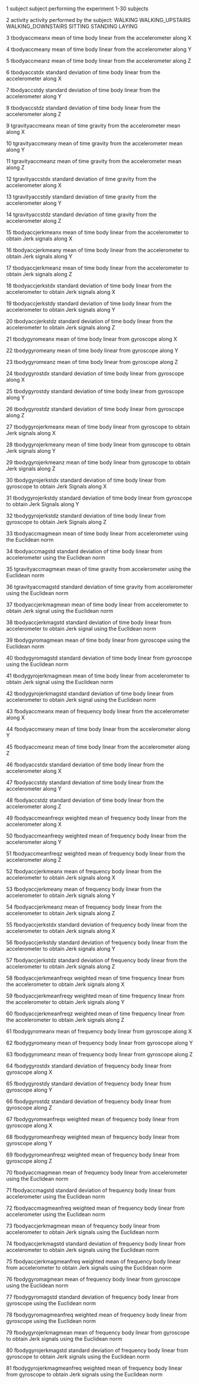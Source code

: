 1 subject
	subject performing the experiment 
	1-30 subjects

2 activity
	activity performed by the subject:
		 WALKING
		 WALKING_UPSTAIRS
		 WALKING_DOWNSTAIRS
		 SITTING
		 STANDING
		 LAYING

3 tbodyaccmeanx
	mean of time body linear from the accelerometer along X

4 tbodyaccmeany
	mean of time body linear from the accelerometer along Y

5 tbodyaccmeanz
	mean of time body linear from the accelerometer along Z

6 tbodyaccstdx
	standard deviation of time body linear from the accelerometer along X

7 tbodyaccstdy
	standard deviation of time body linear from the accelerometer along Y

8 tbodyaccstdz
	standard deviation of time body linear from the accelerometer along Z

9 tgravityaccmeanx
	mean of time gravity from the accelerometer mean along X

10 tgravityaccmeany
	mean of time gravity from the accelerometer mean along Y

11 tgravityaccmeanz
	mean of time gravity from the accelerometer mean along Z

12 tgravityaccstdx
	standard deviation of time gravity from the accelerometer along X

13 tgravityaccstdy
	standard deviation of time gravity from the accelerometer along Y

14 tgravityaccstdz
	standard deviation of time gravity from the accelerometer along Z

15 tbodyaccjerkmeanx
	mean of time body linear from the accelerometer to obtain Jerk signals along X

16 tbodyaccjerkmeany
	mean of time body linear from the accelerometer to obtain Jerk signals along Y

17 tbodyaccjerkmeanz
	mean of time body linear from the accelerometer to obtain Jerk signals along Z

18 tbodyaccjerkstdx
	standard deviation of time body linear from the accelerometer to obtain Jerk signals along X

19 tbodyaccjerkstdy
	standard deviation of time body linear from the accelerometer to obtain Jerk signals along Y

20 tbodyaccjerkstdz
	standard deviation of time body linear from the accelerometer to obtain Jerk signals along Z

21 tbodygyromeanx
	mean of time body linear from gyroscope along X

22 tbodygyromeany
	mean of time body linear from gyroscope along Y

23 tbodygyromeanz
	mean of time body linear from gyroscope along Z

24 tbodygyrostdx
	standard deviation of time body linear from gyroscope along X

25 tbodygyrostdy
	standard deviation of time body linear from gyroscope along Y

26 tbodygyrostdz
	standard deviation of time body linear from gyroscope along Z

27 tbodygyrojerkmeanx
	mean of time body linear from gyroscope to obtain Jerk signals along X

28 tbodygyrojerkmeany
	mean of time body linear from gyroscope to obtain Jerk signals along Y

29 tbodygyrojerkmeanz
	mean of time body linear from gyroscope to obtain Jerk signals along Z

30 tbodygyrojerkstdx
	standard deviation of time body linear from gyroscope to obtain Jerk Signals along X

31 tbodygyrojerkstdy
	standard deviation of time body linear from gyroscope to obtain Jerk Signals along Y

32 tbodygyrojerkstdz
	standard deviation of time body linear from gyroscope to obtain Jerk Signals along Z

33 tbodyaccmagmean
	mean of time body linear from accelerometer using the Euclidean norm

34 tbodyaccmagstd
	standard deviation of time body linear from accelerometer using the Euclidean norm

35 tgravityaccmagmean
	mean of time gravity from accelerometer using the Euclidean norm

36 tgravityaccmagstd
	standard deviation of time gravity from accelerometer using the Euclidean norm

37 tbodyaccjerkmagmean
	mean of time body linear from accelerometer to obtain Jerk signal using the Euclidean norm

38 tbodyaccjerkmagstd
	standard deviation of time body linear from accelerometer to obtain Jerk signal using the Euclidean norm

39 tbodygyromagmean
	mean of time body linear from gyroscope using the Euclidean norm

40 tbodygyromagstd
	standard deviation of time body linear from gyroscope using the Euclidean norm

41 tbodygyrojerkmagmean
	mean of time body linear from accelerometer to obtain Jerk signal using the Euclidean norm

42 tbodygyrojerkmagstd
	standard deviation of time body linear from accelerometer to obtain Jerk signal using the Euclidean norm

43 fbodyaccmeanx
	mean of frequency body linear from the accelerometer along X

44 fbodyaccmeany
	mean of time body linear from the accelerometer along Y

45 fbodyaccmeanz
	mean of time body linear from the accelerometer along Z

46 fbodyaccstdx
	standard deviation of time body linear from the accelerometer along X

47 fbodyaccstdy
	standard deviation of time body linear from the accelerometer along Y

48 fbodyaccstdz
	standard deviation of time body linear from the accelerometer along Z

49 fbodyaccmeanfreqx
	weighted mean of frequency body linear from the accelerometer along X

50 fbodyaccmeanfreqy
	weighted mean of frequency body linear from the accelerometer along Y

51 fbodyaccmeanfreqz
	weighted mean of frequency body linear from the accelerometer along Z

52 fbodyaccjerkmeanx
	mean of frequency body linear from the accelerometer to obtain Jerk signals along X

53 fbodyaccjerkmeany
	mean of frequency body linear from the accelerometer to obtain Jerk signals along Y

54 fbodyaccjerkmeanz
	mean of frequency body linear from the accelerometer to obtain Jerk signals along Z

55 fbodyaccjerkstdx
	standard deviation of frequency body linear from the accelerometer to obtain Jerk signals along X

56 fbodyaccjerkstdy
	standard deviation of frequency body linear from the accelerometer to obtain Jerk signals along Y

57 fbodyaccjerkstdz
	standard deviation of frequency body linear from the accelerometer to obtain Jerk signals along Z

58 fbodyaccjerkmeanfreqx
	weighted mean of time frequency linear from the accelerometer to obtain Jerk signals along X

59 fbodyaccjerkmeanfreqy
	weighted mean of time frequency linear from the accelerometer to obtain Jerk signals along Y

60 fbodyaccjerkmeanfreqz
	weighted mean of time frequency linear from the accelerometer to obtain Jerk signals along Z

61 fbodygyromeanx
	mean of frequency body linear from gyroscope along X

62 fbodygyromeany
	mean of frequency body linear from gyroscope along Y

63 fbodygyromeanz
	mean of frequency body linear from gyroscope along Z

64 fbodygyrostdx
	standard deviation of frequency body linear from gyroscope along X

65 fbodygyrostdy
	standard deviation of frequency body linear from gyroscope along Y

66 fbodygyrostdz
	standard deviation of frequency body linear from gyroscope along Z

67 fbodygyromeanfreqx
	weighted mean of frequency body linear from gyroscope along X

68 fbodygyromeanfreqy
	weighted mean of frequency body linear from gyroscope along Y

69 fbodygyromeanfreqz
	weighted mean of frequency body linear from gyroscope along Z

70 fbodyaccmagmean
	mean of frequency body linear from accelerometer using the Euclidean norm

71 fbodyaccmagstd
	standard deviation of frequency body linear from accelerometer using the Euclidean norm

72 fbodyaccmagmeanfreq
	weighted mean of frequency body linear from accelerometer using the Euclidean norm

73 fbodyaccjerkmagmean
	mean of frequency body linear from accelerometer to obtain Jerk signals using the Euclidean norm

74 fbodyaccjerkmagstd
	standard deviation of frequency body linear from accelerometer to obtain Jerk signals using the Euclidean norm

75 fbodyaccjerkmagmeanfreq
	weighted mean of frequency body linear from accelerometer to obtain Jerk signals using the Euclidean norm

76 fbodygyromagmean
	mean of frequency body linear from gyroscope using the Euclidean norm

77 fbodygyromagstd
	standard deviation of frequency body linear from gyroscope using the Euclidean norm

78 fbodygyromagmeanfreq
	weighted mean of frequency body linear from gyroscope using the Euclidean norm

79 fbodygyrojerkmagmean
	mean of frequency body linear from gyroscope to obtain Jerk signals using the Euclidean norm

80 fbodygyrojerkmagstd
	standard deviation of frequency body linear from gyroscope to obtain Jerk signals using the Euclidean norm

81 fbodygyrojerkmagmeanfreq
	weighted mean of frequency body linear from gyroscope to obtain Jerk signals using the Euclidean norm
